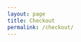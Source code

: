 ```yaml
---
layout: page
title: Checkout
permalink: /checkout/
---
```

<div id="checkout-billing" class="checkout-form"></div>
<div id="checkout-notes" class="checkout-form"></div>
<div id="checkout-continue" class="checkout-form"></div>
<div id="checkout-payment" class="checkout-form"></div>

<script type="text/javascript">
	start();
	function start () {
		var items = localStorage.getItem("items") || null;
		if (items != null) {
			show_billing();		
			show_notes();
			show_shipping();
			show_continue();
		};
	}
	function show_billing () {
		var pastval = read("b_state");
		var pastcval = read("b_country");
		var htmlString = '<h3>Billing Details</h3><p class="half first"><label for="">First Name</label><input id="input-b-f-name" type="text" value="' + read("b_f_name") + '"></p><p class="half"><label for="">Last Name</label><input id="input-b-l-name" type="text" value="' + read("b_l_name") + '"></p><p class="full"><label for="">Organization Name</label><input id="input-b-o-name" type="text" value="' + read("b_o_name") + '"></p><p class="half first"><label for="">Email Address</label><input id="input-b-email" type="text" value="' + read("b_email") + '"></p><p class="half"><label for="">Phone</label><input id="input-b-phone" type="text" value="' + read("b_phone") + '"></p><p class="full">{% include select-country.html type="b" %}</p><p class="full"><label for="">Address</label><input id="input-b-address-1" value="' + read("b_address_1") + '" type="text" placeholder="Street Address" style="margin-bottom:5px;"><input id="input-b-address-2" value="' + read("b_address_2") + '" type="text" placeholder="Apartment, suite, unit etc. (optional)"></p><p class="full"><label for="">Town / City</label><input id="input-b-city" value="' + read("b_city") + '" type="text"></p><p class="half first" id="b_state"><label for="billing_state" class="">State</label><select id="input-b-state" name="billing_state" id="billing_state" class="state_select select2-hidden-accessible" data-placeholder="" tabindex="-1" aria-hidden="true"><br><option value="">Select an option…</option><option value="AL" ' + selected("AL",pastval) +'>Alabama</option><option value="AK" ' + selected("AK",pastval) +'>Alaska</option><option value="AZ" ' + selected("AZ",pastval) +'>Arizona</option><option value="AR" ' + selected("AR",pastval) +'>Arkansas</option><option value="CA" ' + selected("CA",pastval) +'>California</option><option value="CO" ' + selected("CO",pastval) +'>Colorado</option><option value="CT" ' + selected("CT",pastval) +'>Connecticut</option><option value="DE" ' + selected("DE",pastval) +'>Delaware</option><option value="DC" ' + selected("DC",pastval) +'>District Of Columbia</option><option value="FL" ' + selected("FL",pastval) +'>Florida</option><option value="GA" ' + selected("GA",pastval) +'>Georgia</option><option value="HI" ' + selected("HI",pastval) +'>Hawaii</option><option value="ID" ' + selected("ID",pastval) +'>Idaho</option><option value="IL" ' + selected("IL",pastval) +'>Illinois</option><option value="IN" ' + selected("IN",pastval) +'>Indiana</option><option value="IA" ' + selected("IA",pastval) +'>Iowa</option><option value="KS" ' + selected("KS",pastval) +'>Kansas</option><option value="KY" ' + selected("KY",pastval) +'>Kentucky</option><option value="LA" ' + selected("LA",pastval) +'>Louisiana</option><option value="ME" ' + selected("ME",pastval) +'>Maine</option><option value="MD" ' + selected("MD",pastval) +'>Maryland</option><option value="MA" ' + selected("MA",pastval) +'>Massachusetts</option><option value="MI" ' + selected("MI",pastval) +'>Michigan</option><option value="MN" ' + selected("MN",pastval) +'>Minnesota</option><option value="MS" ' + selected("MS",pastval) +'>Mississippi</option><option value="MO" ' + selected("MO",pastval) +'>Missouri</option><option value="MT" ' + selected("MT",pastval) +'>Montana</option><option value="NE" ' + selected("NE",pastval) +'>Nebraska</option><option value="NV" ' + selected("NV",pastval) +'>Nevada</option><option value="NH" ' + selected("NH",pastval) +'>New Hampshire</option><option value="NJ" ' + selected("NJ",pastval) +'>New Jersey</option><option value="NM" ' + selected("NM",pastval) +'>New Mexico</option><option value="NY" ' + selected("NY",pastval) +'>New York</option><option value="NC" ' + selected("NC",pastval) +'>North Carolina</option><option value="ND" ' + selected("ND",pastval) +'>North Dakota</option><option value="OH" ' + selected("OH",pastval) +'>Ohio</option><option value="OK" ' + selected("OK",pastval) +'>Oklahoma</option><option value="OR" ' + selected("OR",pastval) +'>Oregon</option><option value="PA" ' + selected("PA",pastval) +'>Pennsylvania</option><option value="RI" ' + selected("RI",pastval) +'>Rhode Island</option><option value="SC" ' + selected("SC",pastval) +'>South Carolina</option><option value="SD" ' + selected("SD",pastval) +'>South Dakota</option><option value="TN" ' + selected("TN",pastval) +'>Tennessee</option><option value="TX" ' + selected("TX",pastval) +'>Texas</option><option value="UT" ' + selected("UT",pastval) +'>Utah</option><option value="VT" ' + selected("VT",pastval) +'>Vermont</option><option value="VA" ' + selected("VA",pastval) +'>Virginia</option><option value="WA" ' + selected("WA",pastval) +'>Washington</option><option value="WV" ' + selected("WV",pastval) +'>West Virginia</option><option value="WI" ' + selected("WI",pastval) +'>Wisconsin</option><option value="WY" ' + selected("WY",pastval) +'>Wyoming</option><option value="AA" ' + selected("AA",pastval) +'>Armed Forces (AA)</option><option value="AE" ' + selected("AE",pastval) +'>Armed Forces (AE)</option><option value="AP" ' + selected("AP",pastval) +'>Armed Forces (AP)</option></select></p><p class="half"><label for="">ZIP</label><input id="input-b-zip" value="' + read("b_zip") + '" type="text"></p>';
			document.getElementById('checkout-billing').innerHTML = htmlString;
	}
	function show_shipping () {
		var pastval = read("s_state");
		var pastcval = read("s_country");
		var htmlString = '<p class="half first"><label for="">First Name</label><input id="input-s-f-name" type="text" value="' + read("s_f_name") + '"></p><p class="half"><label for="">Last Name</label><input id="input-s-l-name" type="text" value="' + read("s_l_name") + '"></p><p class="full"><label for="">Organization Name</label><input id="input-s-o-name" type="text" value="' + read("s_o_name") + '"></p><p class="half first"><label for="">Email Address</label><input id="input-s-email" type="text" value="' + read("s_email") + '"></p><p class="half"><label for="">Phone</label><input id="input-s-phone" type="text" value="' + read("s_phone") + '"></p><p class="full">{% include select-country.html type="s" %}</p><p class="full"><label for="">Address</label><input id="input-s-address-1" value="' + read("s_address_1") + '" type="text" placeholder="Street Address" style="margin-bottom:5px;"><input id="input-s-address-2" value="' + read("s_address_2") + '" type="text" placeholder="Apartment, suite, unit etc. (optional)"></p><p class="full"><label for="">Town / City</label><input id="input-s-city" value="' + read("s_city") + '" type="text"></p><p class="half first" id="s_state"><label for="billing_state" class="">State</label><select id="input-s-state" name="billing_state" id="billing_state" class="state_select select2-hidden-accessible" data-placeholder="" tabindex="-1" aria-hidden="true"><br><option value="">Select an option…</option><option value="Alabama" ' + selected("Alabama",pastval) +'>Alabama</option><option value="Alaska" ' + selected("Alaska",pastval) +'>Alaska</option><option value="Arizona" ' + selected("Arizona",pastval) +'>Arizona</option><option value="Arkansas" ' + selected("Arkansas",pastval) +'>Arkansas</option><option value="California" ' + selected("California",pastval) +'>California</option><option value="Colorado" ' + selected("Colorado",pastval) +'>Colorado</option><option value="Connecticut" ' + selected("Connecticut",pastval) +'>Connecticut</option><option value="Delaware" ' + selected("Delaware",pastval) +'>Delaware</option><option value="District Of Columbia" ' + selected("District Of Columbia",pastval) +'>District Of Columbia</option><option value="Florida" ' + selected("Florida",pastval) +'>Florida</option><option value="Georgia" ' + selected("Georgia",pastval) +'>Georgia</option><option value="Hawaii" ' + selected("Hawaii",pastval) +'>Hawaii</option><option value="Idaho" ' + selected("Idaho",pastval) +'>Idaho</option><option value="Illinois" ' + selected("Illinois",pastval) +'>Illinois</option><option value="Indiana" ' + selected("Indiana",pastval) +'>Indiana</option><option value="Iowa" ' + selected("Iowa",pastval) +'>Iowa</option><option value="Kansas" ' + selected("Kansas",pastval) +'>Kansas</option><option value="Kentucky" ' + selected("Kentucky",pastval) +'>Kentucky</option><option value="Louisiana" ' + selected("Louisiana",pastval) +'>Louisiana</option><option value="Maine" ' + selected("Maine",pastval) +'>Maine</option><option value="Maryland" ' + selected("Maryland",pastval) +'>Maryland</option><option value="Massachusetts" ' + selected("Massachusetts",pastval) +'>Massachusetts</option><option value="Michigan" ' + selected("Michigan",pastval) +'>Michigan</option><option value="Minnesota" ' + selected("Minnesota",pastval) +'>Minnesota</option><option value="Mississippi" ' + selected("Mississippi",pastval) +'>Mississippi</option><option value="Missouri" ' + selected("Missouri",pastval) +'>Missouri</option><option value="Montana" ' + selected("Montana",pastval) +'>Montana</option><option value="Nebraska" ' + selected("Nebraska",pastval) +'>Nebraska</option><option value="Nevada" ' + selected("Nevada",pastval) +'>Nevada</option><option value="New Hampshire" ' + selected("New Hampshire",pastval) +'>New Hampshire</option><option value="New Jersey" ' + selected("New Jersey",pastval) +'>New Jersey</option><option value="New Mexico" ' + selected("New Mexico",pastval) +'>New Mexico</option><option value="New York" ' + selected("New York",pastval) +'>New York</option><option value="North Carolina" ' + selected("North Carolina",pastval) +'>North Carolina</option><option value="North Dakota" ' + selected("North Dakota",pastval) +'>North Dakota</option><option value="Ohio" ' + selected("Ohio",pastval) +'>Ohio</option><option value="Oklahoma" ' + selected("Oklahoma",pastval) +'>Oklahoma</option><option value="Oregon" ' + selected("Oregon",pastval) +'>Oregon</option><option value="Pennsylvania" ' + selected("Pennsylvania",pastval) +'>Pennsylvania</option><option value="Rhode Island" ' + selected("Rhode Island",pastval) +'>Rhode Island</option><option value="South Carolina" ' + selected("South Carolina",pastval) +'>South Carolina</option><option value="South Dakota" ' + selected("South Dakota",pastval) +'>South Dakota</option><option value="Tennessee" ' + selected("Tennessee",pastval) +'>Tennessee</option><option value="Texas" ' + selected("Texas",pastval) +'>Texas</option><option value="Utah" ' + selected("Utah",pastval) +'>Utah</option><option value="Vermont" ' + selected("Vermont",pastval) +'>Vermont</option><option value="Virginia" ' + selected("Virginia",pastval) +'>Virginia</option><option value="Washington" ' + selected("Washington",pastval) +'>Washington</option><option value="West Virginia" ' + selected("West Virginia",pastval) +'>West Virginia</option><option value="Wisconsin" ' + selected("Wisconsin",pastval) +'>Wisconsin</option><option value="Wyoming" ' + selected("Wyoming",pastval) +'>Wyoming</option><option value="Armed Forces (AA)" ' + selected("Armed Forces (AA)",pastval) +'>Armed Forces (AA)</option><option value="Armed Forces (AE)" ' + selected("Armed Forces (AE)",pastval) +'>Armed Forces (AE)</option><option value="Armed Forces (AP)" ' + selected("Armed Forces (AP)",pastval) +'>Armed Forces (AP)</option></select></p><p class="half"><label for="">ZIP</label><input id="input-s-zip" value="' + read("s_zip") + '" type="text"></p>';
			document.getElementById('checkout-shipping').innerHTML = htmlString;
	}
	function show_notes () {
		var htmlString = '<div><h3><label><input id="input-dif-ship" onclick="dif_ship();" class="checkbox" value="1" type="checkbox">Ship to a different address?</label></h3></div><div id="checkout-shipping"></div><p class="full"><label>Order notes</label><textarea  id="input-note" placeholder="Notes on your order, e.g. special notes concerning delivery." rows="2" cols="5"></textarea></p><h3>Sign up for our emails.</h3><p><label><input  id="input-weekly-wire" class="checkbox" value="1" type="checkbox"> HLA Weekly Wire</label></p><br><p><label><input id="input-pha-news" class="checkbox" value="1" type="checkbox"> PHA Newsletter</label></p>';
		
		document.getElementById('checkout-notes').innerHTML = htmlString;
	}
	function dif_ship () {
		if (document.getElementById("input-dif-ship").checked) {
			document.getElementById("checkout-shipping").style = "display: block;";
		}else{
			document.getElementById("checkout-shipping").style = "display: none;";
		};
	}
	function show_continue () {
		var htmlString = '<p id="error" class="full"></p><p class="full">Total Donation: $' + my_total(JSON.parse(localStorage.getItem("items"))).toFixed(2).toString() + '</p><p id="error-or-continue" class="full"><a class="shop-buttons" onclick="submit();">Request Product</a></p>';
		
		document.getElementById('checkout-continue').innerHTML = htmlString;
	}
	function countryChange (type) {
		var val = document.getElementById('input-' + type + '-country').value;
		var change = false;
		var html = "";
		var pastval = read(type + "_state");
		if (val == "United States (US)"){
			change = true;
			html = '<label for="billing_state" class="">State</label><select id="input-' + type + '-state" name="billing_state" id="billing_state" class="state_select select2-hidden-accessible" data-placeholder="" tabindex="-1" aria-hidden="true"><br><option value="">Select an option…</option><option value="Alabama" ' + selected("Alabama",pastval) +'>Alabama</option><option value="Alaska" ' + selected("Alaska",pastval) +'>Alaska</option><option value="Arizona" ' + selected("Arizona",pastval) +'>Arizona</option><option value="Arkansas" ' + selected("Arkansas",pastval) +'>Arkansas</option><option value="California" ' + selected("California",pastval) +'>California</option><option value="Colorado" ' + selected("Colorado",pastval) +'>Colorado</option><option value="Connecticut" ' + selected("Connecticut",pastval) +'>Connecticut</option><option value="Delaware" ' + selected("Delaware",pastval) +'>Delaware</option><option value="District Of Columbia" ' + selected("District Of Columbia",pastval) +'>District Of Columbia</option><option value="Florida" ' + selected("Florida",pastval) +'>Florida</option><option value="Georgia" ' + selected("Georgia",pastval) +'>Georgia</option><option value="Hawaii" ' + selected("Hawaii",pastval) +'>Hawaii</option><option value="Idaho" ' + selected("Idaho",pastval) +'>Idaho</option><option value="Illinois" ' + selected("Illinois",pastval) +'>Illinois</option><option value="Indiana" ' + selected("Indiana",pastval) +'>Indiana</option><option value="Iowa" ' + selected("Iowa",pastval) +'>Iowa</option><option value="Kansas" ' + selected("Kansas",pastval) +'>Kansas</option><option value="Kentucky" ' + selected("Kentucky",pastval) +'>Kentucky</option><option value="Louisiana" ' + selected("Louisiana",pastval) +'>Louisiana</option><option value="Maine" ' + selected("Maine",pastval) +'>Maine</option><option value="Maryland" ' + selected("Maryland",pastval) +'>Maryland</option><option value="Massachusetts" ' + selected("Massachusetts",pastval) +'>Massachusetts</option><option value="Michigan" ' + selected("Michigan",pastval) +'>Michigan</option><option value="Minnesota" ' + selected("Minnesota",pastval) +'>Minnesota</option><option value="Mississippi" ' + selected("Mississippi",pastval) +'>Mississippi</option><option value="Missouri" ' + selected("Missouri",pastval) +'>Missouri</option><option value="Montana" ' + selected("Montana",pastval) +'>Montana</option><option value="Nebraska" ' + selected("Nebraska",pastval) +'>Nebraska</option><option value="Nevada" ' + selected("Nevada",pastval) +'>Nevada</option><option value="New Hampshire" ' + selected("New Hampshire",pastval) +'>New Hampshire</option><option value="New Jersey" ' + selected("New Jersey",pastval) +'>New Jersey</option><option value="New Mexico" ' + selected("New Mexico",pastval) +'>New Mexico</option><option value="New York" ' + selected("New York",pastval) +'>New York</option><option value="North Carolina" ' + selected("North Carolina",pastval) +'>North Carolina</option><option value="North Dakota" ' + selected("North Dakota",pastval) +'>North Dakota</option><option value="Ohio" ' + selected("Ohio",pastval) +'>Ohio</option><option value="Oklahoma" ' + selected("Oklahoma",pastval) +'>Oklahoma</option><option value="Oregon" ' + selected("Oregon",pastval) +'>Oregon</option><option value="Pennsylvania" ' + selected("Pennsylvania",pastval) +'>Pennsylvania</option><option value="Rhode Island" ' + selected("Rhode Island",pastval) +'>Rhode Island</option><option value="South Carolina" ' + selected("South Carolina",pastval) +'>South Carolina</option><option value="South Dakota" ' + selected("South Dakota",pastval) +'>South Dakota</option><option value="Tennessee" ' + selected("Tennessee",pastval) +'>Tennessee</option><option value="Texas" ' + selected("Texas",pastval) +'>Texas</option><option value="Utah" ' + selected("Utah",pastval) +'>Utah</option><option value="Vermont" ' + selected("Vermont",pastval) +'>Vermont</option><option value="Virginia" ' + selected("Virginia",pastval) +'>Virginia</option><option value="Washington" ' + selected("Washington",pastval) +'>Washington</option><option value="West Virginia" ' + selected("West Virginia",pastval) +'>West Virginia</option><option value="Wisconsin" ' + selected("Wisconsin",pastval) +'>Wisconsin</option><option value="Wyoming" ' + selected("Wyoming",pastval) +'>Wyoming</option><option value="Armed Forces (AA)" ' + selected("Armed Forces (AA)",pastval) +'>Armed Forces (AA)</option><option value="Armed Forces (AE)" ' + selected("Armed Forces (AE)",pastval) +'>Armed Forces (AE)</option><option value="Armed Forces (AP)" ' + selected("Armed Forces (AP)",pastval) +'>Armed Forces (AP)</option></select>';
		}else if (val == "Canada"){
			change = true;
			html = '<label for="billing_state" class="">Province</label><select id="input-' + type + '-state" name="billing_state" id="billing_state" class="state_select select2-hidden-accessible" data-placeholder="" tabindex="-1" aria-hidden="true"><br><option value="">Select an option…</option><option value="Alberta" ' + selected("Alberta",pastval) +'>Alberta</option><option value="British Columbia" ' + selected("British Columbia",pastval) +'>British Columbia</option><option value="Manitoba" ' + selected("Manitoba",pastval) +'>Manitoba</option><option value="New Brunswick" ' + selected("New Brunswick",pastval) +'>New Brunswick</option><option value="Newfoundland and Labrador" ' + selected("Newfoundland and Labrador",pastval) +'>Newfoundland and Labrador</option><option value="Northwest Territories" ' + selected("Northwest Territories",pastval) +'>Northwest Territories</option><option value="Nova Scotia" ' + selected("Nova Scotia",pastval) +'>Nova Scotia</option><option value="Nunavut" ' + selected("Nunavut",pastval) +'>Nunavut</option><option value="Ontario" ' + selected("Ontario",pastval) +'>Ontario</option><option value="Prince Edward Island" ' + selected("Prince Edward Island",pastval) +'>Prince Edward Island</option><option value="Quebec" ' + selected("Quebec",pastval) +'>Quebec</option><option value="Saskatchewan" ' + selected("Saskatchewan",pastval) +'>Saskatchewan</option><option value="Yukon Territory" ' + selected("Yukon Territory",pastval) +'>Yukon Territory</option></select>';
		}else{
			html = '<label for="">State</label><input id="input-' + type + '-state" value="' + read(type + "_state") + '" type="text">';
		}
		document.getElementById(type + '_state').innerHTML = html;
	}
	function selected (arga,argb) {
		if(arga == argb){
			return 'selected="selected"';
		}else if((arga == "United States (US)" && argb == "") || (argb == "United States (US)" && arga == "")){
			return 'selected="selected"';
		}else{
			return '';
		}
	}
	function check_payment () {
		var total = my_total(JSON.parse(localStorage.getItem("items")));
		if (total>0) {
			get_payeezy_info(total);
		}else{
			document.getElementById('checkout-payment').innerHTML = "";
		};
		//setTimeout(check_payment(),10000);
	}
	function read (argument) {
		var data = JSON.parse(localStorage.getItem(argument)) || null;
		if(data != null){
			return data;
		}
		return "";
	}
	function submit () {
		var b_f_name = document.getElementById("input-b-f-name").value;
		var b_l_name = document.getElementById("input-b-l-name").value;
		var b_o_name = document.getElementById("input-b-o-name").value;
		var b_email = document.getElementById("input-b-email").value;
		var b_phone = document.getElementById("input-b-phone").value;
		var b_country = document.getElementById("input-b-country").value;
		var b_address_1 = document.getElementById("input-b-address-1").value;
		var b_address_2 = document.getElementById("input-b-address-2").value;
		var b_city = document.getElementById("input-b-city").value;
		var b_state = document.getElementById("input-b-state").value;
		var b_zip = document.getElementById("input-b-zip").value;

		var s_f_name = document.getElementById("input-s-f-name").value;
		var s_l_name = document.getElementById("input-s-l-name").value;
		var s_o_name = document.getElementById("input-s-o-name").value;
		var s_email = document.getElementById("input-s-email").value;
		var s_phone = document.getElementById("input-s-phone").value;
		var s_country = document.getElementById("input-s-country").value;
		var s_address_1 = document.getElementById("input-s-address-1").value;
		var s_address_2 = document.getElementById("input-s-address-2").value;
		var s_city = document.getElementById("input-s-city").value;
		var s_state = document.getElementById("input-s-state").value;
		var s_zip = document.getElementById("input-s-zip").value;
		if (b_f_name != "" && b_l_name != "" && b_email != "" && b_phone != "" && b_country != "" && b_address_1 != "" && b_city != "" && b_state != "" && b_zip != "") {
			if (document.getElementById("input-dif-ship").checked) {
				if (s_f_name != "" && s_l_name != "" && s_email != "" && s_phone != "" && s_country != "" && s_address_1 != "" && s_city != "" && s_state != "" && s_zip != "") {
					localStorage.setItem("b_f_name", JSON.stringify(b_f_name));
					localStorage.setItem("b_l_name", JSON.stringify(b_l_name));
					localStorage.setItem("b_o_name", JSON.stringify(b_o_name));
					localStorage.setItem("b_email", JSON.stringify(b_email));
					localStorage.setItem("b_phone", JSON.stringify(b_phone));
					localStorage.setItem("b_country", JSON.stringify(b_country));
					localStorage.setItem("b_address_1", JSON.stringify(b_address_1));
					localStorage.setItem("b_address_2", JSON.stringify(b_address_2));
					localStorage.setItem("b_city", JSON.stringify(b_city));
					localStorage.setItem("b_state", JSON.stringify(b_state));
					localStorage.setItem("b_zip", JSON.stringify(b_zip));

					localStorage.setItem("s_f_name", JSON.stringify(s_f_name));
					localStorage.setItem("s_l_name", JSON.stringify(s_l_name));
					localStorage.setItem("s_o_name", JSON.stringify(s_o_name));
					localStorage.setItem("s_email", JSON.stringify(s_email));
					localStorage.setItem("s_phone", JSON.stringify(s_phone));
					localStorage.setItem("s_country", JSON.stringify(s_country));
					localStorage.setItem("s_address_1", JSON.stringify(s_address_1));
					localStorage.setItem("s_address_2", JSON.stringify(s_address_2));
					localStorage.setItem("s_city", JSON.stringify(s_city));
					localStorage.setItem("s_state", JSON.stringify(s_state));
					localStorage.setItem("s_zip", JSON.stringify(s_zip));
					
					var notes = new Object();
					notes.note = document.getElementById("input-note").value;
					notes.ww = document.getElementById("input-weekly-wire").checked;
					notes.pha = document.getElementById("input-pha-news").checked;
					localStorage.setItem("notes", JSON.stringify(notes));

					var total = my_total(JSON.parse(localStorage.getItem("items")));
					if (total>0) {
						var string = "";
						string = string + '<input type="hidden" name="x_first_name" 		value="' + b_f_name + '" />';
	  					string = string + '<input type="hidden" name="x_last_name"  		value="' + b_l_name + '" />';
	  					string = string + '<input type="hidden" name="x_company"    		value="' + b_o_name + '" />';
	  					string = string + '<input type="hidden" name="x_address"    		value="' + b_address_1 + " " + b_address_2 + '" />';
	  					string = string + '<input type="hidden" name="x_city"       		value="' + b_city + '" />';
	  					string = string + '<input type="hidden" name="x_state"      		value="' + b_state + '" />';
	  					string = string + '<input type="hidden" name="x_zip"        		value="' + b_zip + '" />';
	  					string = string + '<input type="hidden" name="x_country"    		value="' + b_country + '" />';
	  					string = string + '<input type="hidden" name="x_phone"      		value="' + b_phone + '" />';
	  					string = string + '<input type="hidden" name="x_email"      		value="' + b_email + '" />';

	  					string = string + '<input type="hidden" name="x_ship_to_first_name" value="' + s_f_name + '" />';
	  					string = string + '<input type="hidden" name="x_ship_to_last_name"  value="' + s_l_name + '" />';
	  					string = string + '<input type="hidden" name="x_ship_to_company"    value="' + s_o_name + '" />';
	  					string = string + '<input type="hidden" name="x_ship_to_address"    value="' + s_address_1 + " " + s_address_2 + '" />';
	  					string = string + '<input type="hidden" name="x_ship_to_city"       value="' + s_city + '" />';
	  					string = string + '<input type="hidden" name="x_ship_to_state"      value="' + s_state + '" />';
	  					string = string + '<input type="hidden" name="x_ship_to_zip"        value="' + s_zip + '" />';
	  					string = string + '<input type="hidden" name="x_ship_to_country"    value="' + s_country + '" />';

						document.getElementById("payeesyformuser").innerHTML = string;
						document.getElementById("{{ site.payeesyform }}").submit(); 
					}else{
						window.location.assign("{{ site.baseurl }}{{ site.thankyoutemp }}/?Card_Number=null");
					};
				}else{
					document.getElementById('error').innerHTML = 'Error: Shipping information incomplete. <a onclick="dismiss_error();">Dismiss Error</a>';		
				}
			}else{
				localStorage.setItem("b_f_name", JSON.stringify(b_f_name));
				localStorage.setItem("b_l_name", JSON.stringify(b_l_name));
				localStorage.setItem("b_o_name", JSON.stringify(b_o_name));
				localStorage.setItem("b_email", JSON.stringify(b_email));
				localStorage.setItem("b_phone", JSON.stringify(b_phone));
				localStorage.setItem("b_country", JSON.stringify(b_country));
				localStorage.setItem("b_address_1", JSON.stringify(b_address_1));
				localStorage.setItem("b_address_2", JSON.stringify(b_address_2));
				localStorage.setItem("b_city", JSON.stringify(b_city));
				localStorage.setItem("b_state", JSON.stringify(b_state));
				localStorage.setItem("b_zip", JSON.stringify(b_zip));

				localStorage.setItem("s_f_name", JSON.stringify(b_f_name));
				localStorage.setItem("s_l_name", JSON.stringify(b_l_name));
				localStorage.setItem("s_o_name", JSON.stringify(b_o_name));
				localStorage.setItem("s_email", JSON.stringify(b_email));
				localStorage.setItem("s_phone", JSON.stringify(b_phone));
				localStorage.setItem("s_country", JSON.stringify(b_country));
				localStorage.setItem("s_address_1", JSON.stringify(b_address_1));
				localStorage.setItem("s_address_2", JSON.stringify(b_address_2));
				localStorage.setItem("s_city", JSON.stringify(b_city));
				localStorage.setItem("s_state", JSON.stringify(b_state));
				localStorage.setItem("s_zip", JSON.stringify(b_zip));
					
				var notes = new Object();
				notes.note = document.getElementById("input-note").value;
				notes.ww = document.getElementById("input-weekly-wire").checked;
				notes.pha = document.getElementById("input-pha-news").checked;
				localStorage.setItem("notes", JSON.stringify(notes));

				var total = my_total(JSON.parse(localStorage.getItem("items")));
				if (total>0) {
					var string = "";
					string = string + '<input type="hidden" name="x_first_name" 		value="' + b_f_name + '" />';
  					string = string + '<input type="hidden" name="x_last_name"  		value="' + b_l_name + '" />';
  					string = string + '<input type="hidden" name="x_company"    		value="' + b_o_name + '" />';
  					string = string + '<input type="hidden" name="x_address"    		value="' + b_address_1 + " " + b_address_2 + '" />';
  					string = string + '<input type="hidden" name="x_city"       		value="' + b_city + '" />';
  					string = string + '<input type="hidden" name="x_state"      		value="' + b_state + '" />';
  					string = string + '<input type="hidden" name="x_zip"        		value="' + b_zip + '" />';
  					string = string + '<input type="hidden" name="x_country"    		value="' + b_country + '" />';
  					string = string + '<input type="hidden" name="x_phone"      		value="' + b_phone + '" />';
  					string = string + '<input type="hidden" name="x_email"      		value="' + b_email + '" />';

  					string = string + '<input type="hidden" name="x_ship_to_first_name" value="' + s_f_name + '" />';
  					string = string + '<input type="hidden" name="x_ship_to_last_name"  value="' + s_l_name + '" />';
  					string = string + '<input type="hidden" name="x_ship_to_company"    value="' + s_o_name + '" />';
  					string = string + '<input type="hidden" name="x_ship_to_address"    value="' + s_address_1 + " " + s_address_2 + '" />';
  					string = string + '<input type="hidden" name="x_ship_to_city"       value="' + s_city + '" />';
  					string = string + '<input type="hidden" name="x_ship_to_state"      value="' + s_state + '" />';
  					string = string + '<input type="hidden" name="x_ship_to_zip"        value="' + s_zip + '" />';
  					string = string + '<input type="hidden" name="x_ship_to_country"    value="' + s_country + '" />';

					document.getElementById("payeesyformuser").innerHTML = string;
					document.getElementById("{{ site.payeesyform }}").submit(); 
				}else{
					window.location.assign("{{ site.baseurl }}{{ site.thankyoutemp }}/?Card_Number=null");
				};

			};
		}else{
			document.getElementById('error').innerHTML = 'Error: Billing information incomplete. <a onclick="dismiss_error();">Dismiss Error</a>';
		};
	}
	function dismiss_error () {
		document.getElementById('error').innerHTML = '';
	}
	function my_total (items) {
		var amount = 0;
		for (var i = items.length - 1; i >= 0; i--) {
			if (items[i].donation) {
				amount = amount + (Number(items[i].suggested_donation) * Number(items[i].quantity));
			};
		};
		return amount;
	}
	function get_payeezy_info (amount) {
		if (amount>0) {
			var url = '{{ site.payeesyscript }}?amount=' + amount;
			var xml = new XMLHttpRequest();
			xml.open('GET',url,true);
			xml.responseType = 'json';
			xml.onload = function() {
		      var status = xml.status;
		      if (status == 200) {
		        make_pay_button(xml.response);
		      } else {
		        make_pay_error();
		      }
		    };
		    xml.send();
	    };
	}
	function make_pay_button (data) {
		var string = '<form action="https://checkout.globalgatewaye4.firstdata.com/payment" id="{{ site.payeesyform }}" method="post">';
  		string = string + '<input type="hidden" name="x_login" value="' + data.x_login + '" />';
  		string = string + '<input type="hidden" name="x_fp_sequence" value="' + data.x_fp_sequence + '" />';
  		string = string + '<input type="hidden" name="x_fp_hash" value="' + data.signature + '" />';
  		string = string + '<input type="hidden" name="x_amount" value="' + data.x_amount + '" />';
  		string = string + '<input type="hidden" name="x_currency_code" value="' + data.x_currency_code + '" />';
  		string = string + '<input type="hidden" name="x_fp_timestamp" value="' + data.x_fp_timestamp + '" />';

  		var items = JSON.parse(localStorage.getItem("items")) || new Array();
  		if (items.length >= 1) {
			for (var i = 0; i < items.length; i++) {
				var amount = 0;
				if (items[i].donation) {
					amount = items[i].suggested_donation;
				};
  				string = string + '<input type="hidden" name="x_line_item" value="' + items[i].id_number + '<|>' + items[i].item + '<|>' + items[i].item + '<|>' + items[i].quantity + '<|>' + amount + '<|>N<|>' + items[i].id_number + '<|><|><|><|><|><|><|><|>' + items[i].quantity * amount + '" />';
  			}
  		}
  		
  		string = string + '<div id="payeesyformuser"></div>';

  		string = string + '<input type="hidden" name="x_show_form" value="PAYMENT_FORM" />';
  		string = string + '<input type="submit" value="pay" /></form>';
		document.getElementById('checkout-payment').innerHTML = string;
	}
	function make_pay_error () {
		document.getElementById('error-or-continue').innerHTML = '<p>Error: needs internet connection (then refresh page).</p>';	
	}
	check_payment();
</script>